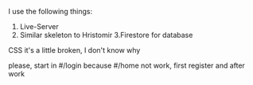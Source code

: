 I use the following things:
1. Live-Server
2. Similar skeleton to Hristomir
3.Firestore for database

CSS it's a little broken, I don't know why

please, start in #/login because #/home not work, first register and after work